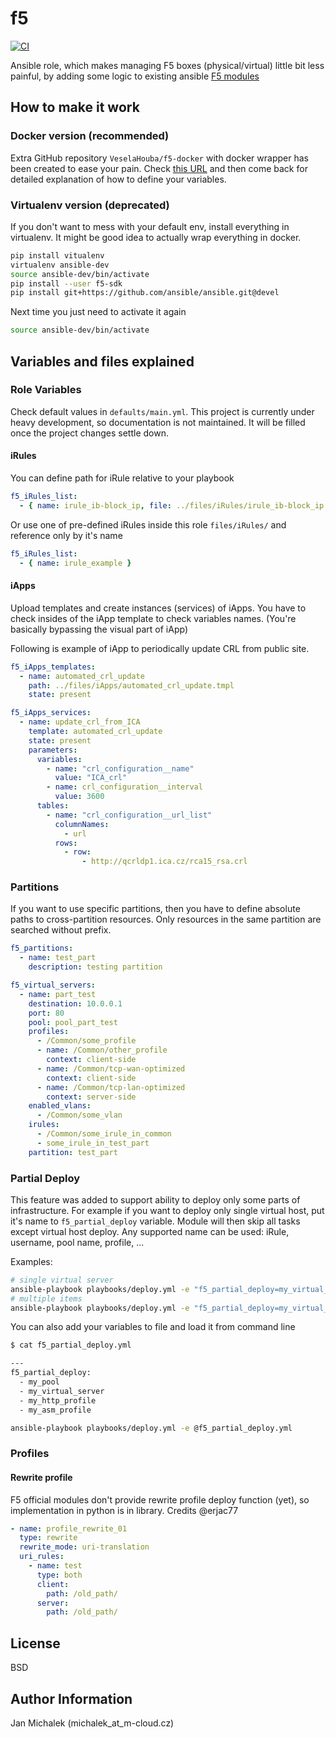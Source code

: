 # f5

[![CI](https://github.com/VeselaHouba/f5-ansible/workflows/CI/badge.svg)](https://github.com/VeselaHouba/f5-ansible/actions?query=workflow%3ACI)

Ansible role, which makes managing F5 boxes (physical/virtual) little bit less painful, by adding some logic to existing ansible [F5 modules](https://docs.ansible.com/ansible/latest/modules/list_of_network_modules.html#f5)

## How to make it work

### Docker version (recommended)
Extra GitHub repository `VeselaHouba/f5-docker` with docker wrapper has been created to ease your pain. Check [this URL](https://github.com/VeselaHouba/f5-docker) and then come back for detailed explanation of how to define your variables.


### Virtualenv version (deprecated)
If you don't want to mess with your default env, install everything in virtualenv. It might be good idea to actually wrap everything in docker.

```bash
pip install vitualenv
virtualenv ansible-dev
source ansible-dev/bin/activate
pip install --user f5-sdk
pip install git+https://github.com/ansible/ansible.git@devel
```

Next time you just need to activate it again

```bash
source ansible-dev/bin/activate
```

## Variables and files explained

### Role Variables
Check default values in `defaults/main.yml`. This project is currently under heavy development, so documentation is not maintained. It will be filled once the project changes settle down.

#### iRules
You can define path for iRule relative to your playbook

```yaml
f5_iRules_list:
  - { name: irule_ib-block_ip, file: ../files/iRules/irule_ib-block_ip.tcl}
```

Or use one of pre-defined iRules inside this role `files/iRules/` and reference only by it's name

```yaml
f5_iRules_list:
  - { name: irule_example }
```

#### iApps

Upload templates and create instances (services) of iApps. You have to check insides of the iApp template to check variables names. (You're basically bypassing the visual part of iApp)

Following is example of iApp to periodically update CRL from public site.

```yaml
f5_iApps_templates:
  - name: automated_crl_update
    path: ../files/iApps/automated_crl_update.tmpl
    state: present

f5_iApps_services:
  - name: update_crl_from_ICA
    template: automated_crl_update
    state: present
    parameters:
      variables:
        - name: "crl_configuration__name"
          value: "ICA_crl"
        - name: crl_configuration__interval
          value: 3600
      tables:
        - name: "crl_configuration__url_list"
          columnNames:
            - url
          rows:
            - row:
                - http://qcrldp1.ica.cz/rca15_rsa.crl

```


### Partitions
If you want to use specific partitions, then you have to define absolute paths to cross-partition resources. Only resources in the same partition are searched without prefix.

```YAML
f5_partitions:
  - name: test_part
    description: testing partition

f5_virtual_servers:
  - name: part_test
    destination: 10.0.0.1
    port: 80
    pool: pool_part_test
    profiles:
      - /Common/some_profile
      - name: /Common/other_profile
        context: client-side
      - name: /Common/tcp-wan-optimized
        context: client-side
      - name: /Common/tcp-lan-optimized
        context: server-side
    enabled_vlans:
      - /Common/some_vlan
    irules:
      - /Common/some_irule_in_common
      - some_irule_in_test_part
    partition: test_part
```

### Partial Deploy
This feature was added to support ability to deploy only some parts of infrastructure. For example if you want to deploy only single virtual host, put it's name to `f5_partial_deploy` variable. Module will then skip all tasks except virtual host deploy. Any supported name can be used: iRule, username, pool name, profile, ...

Examples:
```bash
# single virtual server
ansible-playbook playbooks/deploy.yml -e "f5_partial_deploy=my_virtual_server"
# multiple items
ansible-playbook playbooks/deploy.yml -e "f5_partial_deploy=my_virtual_server,my_pool"
```

You can also add your variables to file and load it from command line
```bash
$ cat f5_partial_deploy.yml

---
f5_partial_deploy:
  - my_pool
  - my_virtual_server
  - my_http_profile
  - my_asm_profile

ansible-playbook playbooks/deploy.yml -e @f5_partial_deploy.yml
```

### Profiles

#### Rewrite profile
F5 official modules don't provide rewrite profile deploy function (yet), so implementation in python is in library. Credits @erjac77
```YAML
- name: profile_rewrite_01
  type: rewrite
  rewrite_mode: uri-translation
  uri_rules:
    - name: test
      type: both
      client:
        path: /old_path/
      server:
        path: /old_path/
```


## License

BSD

## Author Information
Jan Michalek (michalek_at_m-cloud.cz)

